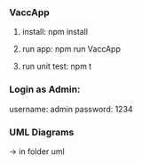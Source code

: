 ### VaccApp
1. install:
   npm install

2. run app:
   npm run VaccApp

3. run unit test:
    npm t

### Login as Admin:
username: admin
password: 1234

### UML Diagrams
-> in folder uml